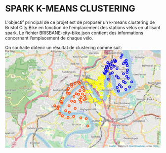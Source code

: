 # SPARK K-MEANS CLUSTERING

L'objectif principal de ce projet est de proposer un k-means clustering de Bristol City Bike en fonction de l'emplacement des stations vélos en utilisant spark. Le fichier BRISBANE-city-bike.json  contient des informations concernant l’emplacement de chaque vélo.  
  
On souhaite obtenir un résultat de clustering comme suit:
<img src = "Images/map.PNG"> 
